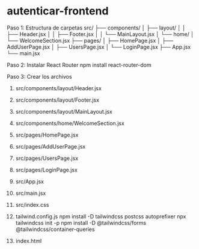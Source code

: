 # autenticar-frontend
 Paso 1: Estructura de carpetas
 src/
├── components/
│   ├── layout/
│   │   ├── Header.jsx
│   │   ├── Footer.jsx
│   │   └── MainLayout.jsx
│   └── home/
│       └── WelcomeSection.jsx
├── pages/
│   ├── HomePage.jsx
│   ├── AddUserPage.jsx
│   ├── UsersPage.jsx
│   └── LoginPage.jsx
├── App.jsx
└── main.jsx

Paso 2: Instalar React Router
npm install react-router-dom

Paso 3: Crear los archivos

1. src/components/layout/Header.jsx
2. src/components/layout/Footer.jsx
3. src/components/layout/MainLayout.jsx
4. src/components/home/WelcomeSection.jsx
5. src/pages/HomePage.jsx
6. src/pages/AddUserPage.jsx
7. src/pages/UsersPage.jsx
8. src/pages/LoginPage.jsx
9. src/App.jsx
10. src/main.jsx
11. src/index.css
12. tailwind.config.js
npm install -D tailwindcss postcss autoprefixer
npx tailwindcss init -p
npm install -D @tailwindcss/forms @tailwindcss/container-queries

13. index.html


